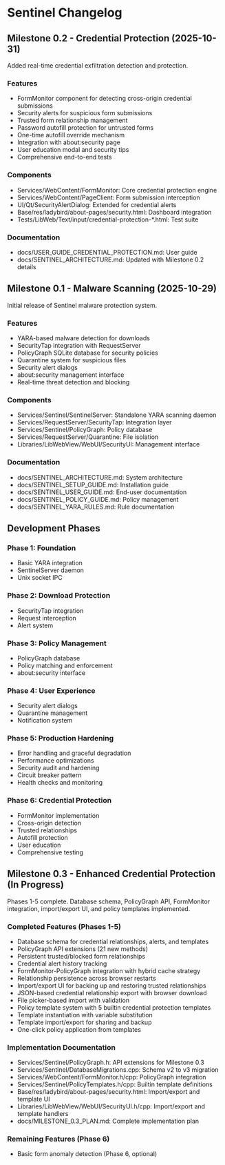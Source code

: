 # Sentinel Changelog

## Milestone 0.2 - Credential Protection (2025-10-31)

Added real-time credential exfiltration detection and protection.

### Features

- FormMonitor component for detecting cross-origin credential submissions
- Security alerts for suspicious form submissions
- Trusted form relationship management
- Password autofill protection for untrusted forms
- One-time autofill override mechanism
- Integration with about:security page
- User education modal and security tips
- Comprehensive end-to-end tests

### Components

- Services/WebContent/FormMonitor: Core credential protection engine
- Services/WebContent/PageClient: Form submission interception
- UI/Qt/SecurityAlertDialog: Extended for credential alerts
- Base/res/ladybird/about-pages/security.html: Dashboard integration
- Tests/LibWeb/Text/input/credential-protection-*.html: Test suite

### Documentation

- docs/USER_GUIDE_CREDENTIAL_PROTECTION.md: User guide
- docs/SENTINEL_ARCHITECTURE.md: Updated with Milestone 0.2 details

## Milestone 0.1 - Malware Scanning (2025-10-29)

Initial release of Sentinel malware protection system.

### Features

- YARA-based malware detection for downloads
- SecurityTap integration with RequestServer
- PolicyGraph SQLite database for security policies
- Quarantine system for suspicious files
- Security alert dialogs
- about:security management interface
- Real-time threat detection and blocking

### Components

- Services/Sentinel/SentinelServer: Standalone YARA scanning daemon
- Services/RequestServer/SecurityTap: Integration layer
- Services/Sentinel/PolicyGraph: Policy database
- Services/RequestServer/Quarantine: File isolation
- Libraries/LibWebView/WebUI/SecurityUI: Management interface

### Documentation

- docs/SENTINEL_ARCHITECTURE.md: System architecture
- docs/SENTINEL_SETUP_GUIDE.md: Installation guide
- docs/SENTINEL_USER_GUIDE.md: End-user documentation
- docs/SENTINEL_POLICY_GUIDE.md: Policy management
- docs/SENTINEL_YARA_RULES.md: Rule documentation

## Development Phases

### Phase 1: Foundation
- Basic YARA integration
- SentinelServer daemon
- Unix socket IPC

### Phase 2: Download Protection
- SecurityTap integration
- Request interception
- Alert system

### Phase 3: Policy Management
- PolicyGraph database
- Policy matching and enforcement
- about:security interface

### Phase 4: User Experience
- Security alert dialogs
- Quarantine management
- Notification system

### Phase 5: Production Hardening
- Error handling and graceful degradation
- Performance optimizations
- Security audit and hardening
- Circuit breaker pattern
- Health checks and monitoring

### Phase 6: Credential Protection
- FormMonitor implementation
- Cross-origin detection
- Trusted relationships
- Autofill protection
- User education
- Comprehensive testing

## Milestone 0.3 - Enhanced Credential Protection (In Progress)

Phases 1-5 complete. Database schema, PolicyGraph API, FormMonitor integration, import/export UI, and policy templates implemented.

### Completed Features (Phases 1-5)

- Database schema for credential relationships, alerts, and templates
- PolicyGraph API extensions (21 new methods)
- Persistent trusted/blocked form relationships
- Credential alert history tracking
- FormMonitor-PolicyGraph integration with hybrid cache strategy
- Relationship persistence across browser restarts
- Import/export UI for backing up and restoring trusted relationships
- JSON-based credential relationship export with browser download
- File picker-based import with validation
- Policy template system with 5 builtin credential protection templates
- Template instantiation with variable substitution
- Template import/export for sharing and backup
- One-click policy application from templates

### Implementation Documentation

- Services/Sentinel/PolicyGraph.h: API extensions for Milestone 0.3
- Services/Sentinel/DatabaseMigrations.cpp: Schema v2 to v3 migration
- Services/WebContent/FormMonitor.h/cpp: PolicyGraph integration
- Services/Sentinel/PolicyTemplates.h/cpp: Builtin template definitions
- Base/res/ladybird/about-pages/security.html: Import/export and template UI
- Libraries/LibWebView/WebUI/SecurityUI.h/cpp: Import/export and template handlers
- docs/MILESTONE_0.3_PLAN.md: Complete implementation plan

### Remaining Features (Phase 6)

- Basic form anomaly detection (Phase 6, optional)
